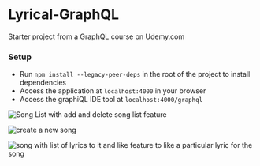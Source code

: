 # Lyrical-GraphQL

Starter project from a GraphQL course on Udemy.com

### Setup

- Run `npm install --legacy-peer-deps` in the root of the project to install dependencies
- Access the application at `localhost:4000` in your browser
- Access the graphiQL IDE tool at `localhost:4000/graphql`

![Song List with add and delete song list feature](https://github.com/blueeDeveloper/graphql_song_lyric_list_crud_operations/assets/79240323/2a702e54-b311-4e52-a5fd-b7b910c3deb1)


![create a new song ](https://github.com/blueeDeveloper/graphql_song_lyric_list_crud_operations/assets/79240323/3c363bdc-d234-4674-abf5-16171ce71bfd)


![song with list of lyrics to it and like feature to like a particular lyric for the song ](https://github.com/blueeDeveloper/graphql_song_lyric_list_crud_operations/assets/79240323/09fcd799-ec03-4a7f-9428-7edc87a2c426)
